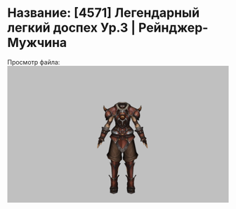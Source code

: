 # Название: [4571] Легендарный легкий доспех Ур.3 | Рейнджер-Мужчина

Просмотр файла:
![p020020.png](p020020.png)